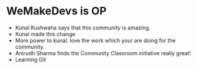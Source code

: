 # WeMakeDevs is OP

- Kunal Kushwaha says that this community is amazing.
- Kunal made this change
- More power to kunal. love the work which your are doing for the community.
- Anirudh Sharma finds the Community Classroom initiative really great!
- Learning Git
